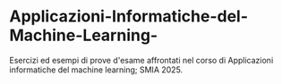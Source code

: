 # Applicazioni-Informatiche-del-Machine-Learning-
Esercizi ed esempi di prove d'esame affrontati nel corso di Applicazioni informatiche del machine learning; SMIA 2025.
